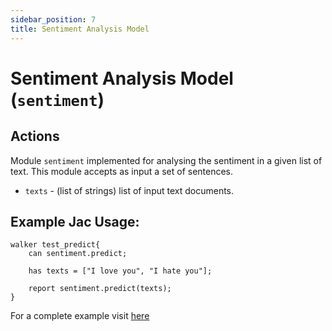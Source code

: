 ```yaml
---
sidebar_position: 7
title: Sentiment Analysis Model
---
```


# Sentiment Analysis Model (`sentiment`)

## Actions

Module `sentiment` implemented for analysing the sentiment in a given list of text. This module accepts as input a set of sentences.

- `texts` - (list of strings) list of input text documents.

## Example Jac Usage:

```jac
walker test_predict{
    can sentiment.predict;

    has texts = ["I love you", "I hate you"];

    report sentiment.predict(texts);
}
```

For a complete example visit [here](https://github.com/Jaseci-Labs/jaseci/tree/main/jaseci_ai_kit/jac_nlp/jac_nlp/sentiment)

